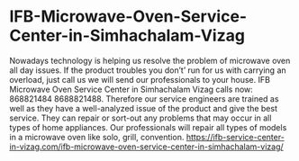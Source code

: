 # IFB-Microwave-Oven-Service-Center-in-Simhachalam-Vizag
 Nowadays technology is helping us resolve the problem of microwave oven all day issues. If the product troubles you don’t’ run for us with carrying an overload, just call us we will send our professionals to your house. IFB Microwave Oven Service Center in Simhachalam Vizag calls now: 868821484 8688821488. Therefore our service engineers are trained as well as they have a well-analyzed issue of the product and give the best service. They can repair or sort-out any problems that may occur in all types of home appliances. Our professionals will repair all types of models in a microwave oven like solo, grill, convention.  https://ifb-service-center-in-vizag.com/ifb-microwave-oven-service-center-in-simhachalam-vizag/
